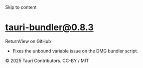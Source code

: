 Skip to content
# tauri-bundler@0.8.3
ReturnView on GitHub
  * Fixes the unbound variable issue on the DMG bundler script.


© 2025 Tauri Contributors. CC-BY / MIT
